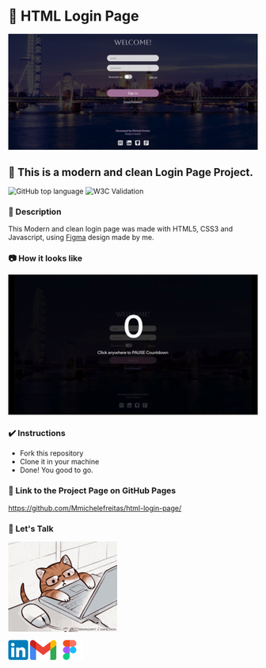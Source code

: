# 🚀 HTML Login Page

![Login Page Image](assets/print-login-page.png)

## 🌟 This is a modern and clean Login Page Project.

![GitHub top language](https://img.shields.io/github/languages/top/Mmichelefreitas/html-login-page?style=plastic)
![W3C Validation](https://img.shields.io/w3c-validation/html?style=plastic&targetUrl=https%3A%2F%2Fmmichelefreitas.github.io%2Fhtml-login-page%2F)

### 📄 Description
This Modern and clean login page was made with HTML5, CSS3 and Javascript, using 
<a href= "https://www.figma.com/file/ucRhnKEXhakCE8SYF4CZOk/LoginPage?node-id=0%3A1&t=SzNMbybEbe5V0Qff-0">Figma</a> design made by me.

### 📷 How it looks like

![Page GIF](assets/login-page-presentation.gif)

### ✔️ Instructions
- Fork this repository
- Clone it in your machine
- Done! You good to go. 

### 🔗 Link to the Project Page on GitHub Pages


https://github.com/Mmichelefreitas/html-login-page/

### 👄 Let's Talk
![Let's Talk GIF](assets/cat-computer-nakanoart.gif)



<a href="https://www.linkedin.com/in/mmichelefreitas/"><img src="./assets/linkedIn-blue-logo.svg" height="40px" alt="Linkedin Profile"></a>    <a href="mailto:mmichelefreitas@gmail.com"><img src="./assets/gmail-logo-color.svg" height="40px" alt="Gmail Contact"></a><a href="https://www.figma.com/file/ucRhnKEXhakCE8SYF4CZOk/LoginPage?node-id=0%3A1&t=SzNMbybEbe5V0Qff-0"><img src="./assets/figma-logo-color.png" height="40px" alt="Figma Project Page"></a>



